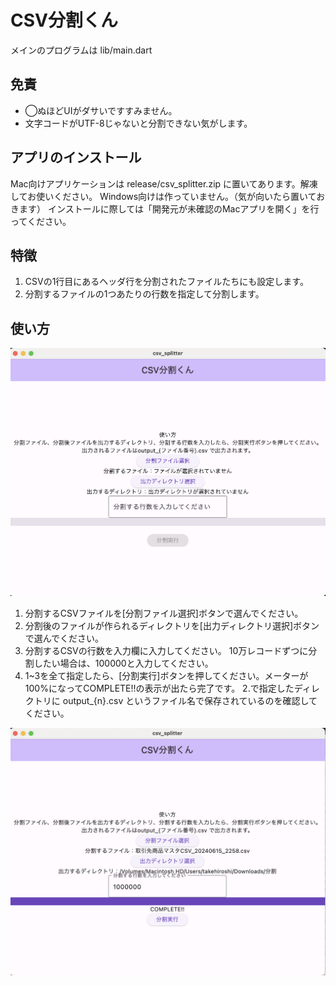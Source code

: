 # CSV分割くん

メインのプログラムは lib/main.dart

## 免責
- ◯ぬほどUIがダサいですすみません。
- 文字コードがUTF-8じゃないと分割できない気がします。

## アプリのインストール
Mac向けアプリケーションは release/csv_splitter.zip に置いてあります。解凍してお使いください。
Windows向けは作っていません。（気が向いたら置いておきます）
インストールに際しては「開発元が未確認のMacアプリを開く」を行ってください。

## 特徴
1. CSVの1行目にあるヘッダ行を分割されたファイルたちにも設定します。
2. 分割するファイルの1つあたりの行数を指定して分割します。

## 使い方
![画面イメージ](release/readme_img/screenshot_1.png)

1. 分割するCSVファイルを[分割ファイル選択]ボタンで選んでください。
2. 分割後のファイルが作られるディレクトリを[出力ディレクトリ選択]ボタンで選んでください。
3. 分割するCSVの行数を入力欄に入力してください。 10万レコードずつに分割したい場合は、100000と入力してください。
4. 1~3を全て指定したら、[分割実行]ボタンを押してください。メーターが100%になってCOMPLETE!!の表示が出たら完了です。
   2.で指定したディレクトリに output_{n}.csv というファイル名で保存されているのを確認してください。


![完了画面イメージ](release/readme_img/screenshot_2.png)
